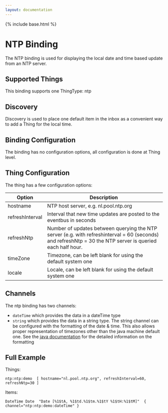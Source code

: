 ```yaml
---
layout: documentation
---
```


{% include base.html %}

# NTP Binding
 
The NTP binding is used for displaying the local date and time based update from an NTP server.
 
## Supported Things
 
This binding supports one ThingType: ntp
 
## Discovery
 
Discovery is used to place one default item in the inbox as a convenient way to add a Thing for the local time.
 
## Binding Configuration
 
The binding has no configuration options, all configuration is done at Thing level.
 
## Thing Configuration
 
The thing has a few configuration options:

| Option |  Description  |
|-----------------|--------------------------------------------------- |
| hostname | NTP host server, e.g. nl.pool.ntp.org |
| refreshInterval | Interval that new time updates are posted to the eventbus in seconds |
| refreshNtp | Number of updates between querying the NTP server (e.g. with refreshinterval = 60 (seconds) and refreshNtp = 30 the NTP server is queried each half hour. |
| timeZone | Timezone, can be left blank for using the default system one |
| locale | Locale, can be left blank for using the default system one |

 
## Channels
 
The ntp binding has two channels:
* `dateTime` which provides the data in a dateTime type
* `string` which provides the data in a string type. The string channel can be configured with the formatting of the date & time. This also allows proper representation of timezones other than the java machine default one.
See the [java documentation](http://docs.oracle.com/javase/6/docs/api/java/text/SimpleDateFormat.html) for the detailed information on the formatting

 
 
## Full Example
 
Things:

```
ntp:ntp:demo  [ hostname="nl.pool.ntp.org", refreshInterval=60, refreshNtp=30 ]
```
Items:

```
DateTime Date  "Date [%1$tA, %1$td.%1$tm.%1$tY %1$tH:%1$tM]"  { channel="ntp:ntp:demo:dateTime" }

```
